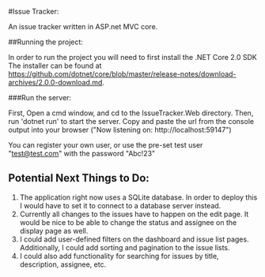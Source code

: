#Issue Tracker:

An issue tracker written in ASP.net MVC core. 

##Running the project:

In order to run the project you will need to first install the .NET Core 2.0 SDK
The installer can be found at https://github.com/dotnet/core/blob/master/release-notes/download-archives/2.0.0-download.md.

###Run the server:

First, Open a cmd window, and cd to the IssueTracker.Web directory.
Then, run 'dotnet run' to start the server.
Copy and paste the url from the console output into your browser ("Now listening on: http://localhost:59147")

You can register your own user, or use the pre-set test user "test@test.com" with the password "Abc!23"

## Potential Next Things to Do:
1. The application right now uses a SQLite database. In order to deploy this I would have to set it to connect to a database server instead.
2. Currently all changes to the issues have to happen on the edit page. 
   It would be nice to be able to change the status and assignee on the display page as well.
3. I could add user-defined filters on the dashboard and issue list pages. Additionally, I could add sorting and pagination to the issue lists.  
4. I could also add functionality for searching for issues by title, description, assignee, etc.


